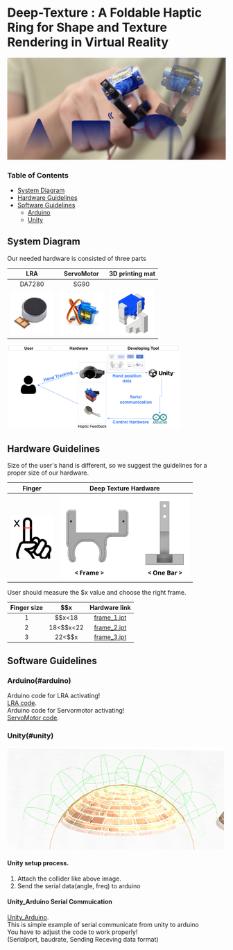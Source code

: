 # Deep-Texture : A Foldable Haptic Ring for Shape and Texture Rendering in Virtual Reality


![](./figure/teaser(2).png)




### Table of Contents  
- [System Diagram](#system-diagram)
- [Hardware Guidelines](#Hardware-Guidelines)
- [Software Guidelines](#Software-Guidelines)
    - [Arduino](#arduino)
    - [Unity](#unity) 

<a name="system-diagram"/>

## System Diagram

Our needed hardware is consisted of three parts

| LRA                | ServoMotor                        | 3D printing mat                 |
|:------------------:|:--------------------------------:|:-------------------------------:|
| DA7280             | SG90                              |                                 |
| <img src="./figure/LRA.jpg" width="100"> | <img src="./figure/servo motor.jpg" width="100"> | <img src="./figure/total.png" width="100"> |

<img src="./figure/systemflow(2).png" width="400">

## Hardware Guidelines
Size of the user's hand is different, so we suggest the guidelines for a proper size of our hardware.

| Finger                              | Deep Texture Hardware                              |
|:-----------------------------------:|:--------------------------------------------------:|
| <img src="./figure/finger.png" width="100"> | <img src="./figure/dt_hardware.png" width="300">  |



User should measure the $x value and choose the right frame.


| Finger size   |    $$x     |  Hardware link |
|:-------------:|:--------:|:--------------:|
|       1       |   $$x<18   |  [frame_1.ipt](./hardware/Frame/frame_1.ipt)             |
|       2       |  18<$$x<22 | [frame_2.ipt](./hardware/Frame/frame_2.ipt)             |
|       3       |   22<$$x   |  [frame_3.ipt](./hardware/Frame/frame_3.ipt)             |



## Software Guidelines
### Arduino(#arduino)
Arduino code for LRA activating!   
[LRA code](./Arduino/controlling_feq.ino).   
Arduino code for Servormotor activating!   
[ServoMotor code](./Arduino/haptic_servo.ino).      

### Unity(#unity)
<img src="./figure/dt_unitymesh.png" width="500">

#### Unity setup process.  
1. Attach the collider like above image. <br/>  
2. Send the serial data(angle, freq) to arduino  <br/> 

#### Unity_Arduino Serial Commuication      
[Unity_Arduino](./Serialcom.cs).       
This is simple example of serial communicate from unity to arduino  
You have to adjust the code to work properly!        
(Serialport, baudrate, Sending Receving data format)   


